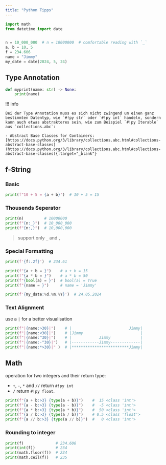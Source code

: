 ```yaml
---
title: "Python Tipps"
---
```


```py title="Global Imports and Variables"
import math
from datetime import date


n = 10_000_000  # n = 10000000  # comfortable reading with `_`
a, b = 10, 5
f = 234.606
name = "Jimmy"
my_date = date(2024, 5, 24)
```

## Type Annotation

[//]: # (--8<-- [start:type-annotation])

```py
def myprint(name: str) -> None:
    print(name)
```

!!! info

    Bei der Type Annotation muss es sich nicht zwingend um einen ganz bestimmten Datentyp, wie `#!py str` oder `#!py int` handeln, sondern kann auch etwas abstrakteres sein, wie zum Beispiel `#!py Iterable` aus `collections.abc`:
    
    - Abstract Base Classes for Containers: [https://docs.python.org/3/library/collections.abc.html#collections-abstract-base-classes](https://docs.python.org/3/library/collections.abc.html#collections-abstract-base-classes){:target="_blank"}

[//]: # (--8<-- [end:type-annotation])

## f-String

### Basic

```py
print(f"10 + 5 = {a + b}")  # 10 + 5 = 15
```

### Thousends Seperator

```py
print(n)         # 10000000
print(f"{n:_}")  # 10_000_000
print(f"{n:,}")  # 10,000,000
```

> support only `_` and `,`

### Special Formatting

```py
print(f'{f:.2f}')  # 234.61
```

```py
print(f"{a + b = }")    # a + b = 15
print(f"{a * b = }")    # a * b = 50
print(f"{bool(a) = }")  # bool(a) = True
print(f"{name = }")     # name = 'Jimmy'
```

```py
print(f'{my_date:%d.%m.%Y}')  # 24.05.2024
```

### Text Alignment

use a `|` for a better visualisation

```py
print(f"|{name:>30}|")    # |                         Jimmy|
print(f"|{name:<30}|")    # |Jimmy                         |
print(f"|{name:^30}|")    # |            Jimmy             |
print(f"|{name:-^30}|")   # |------------Jimmy-------------|
print(f"|{name:*>30}|" )  # |*************************Jimmy|
```

## Math

operation for two integers and their return type:

- `+`, `-`, `*` and `//` return `#!py int`
- `/` return `#!py float`.

```py
print(f"{a + b:>3} {type(a + b)}")    #  15 <class 'int'>
print(f"{a - b:>3} {type(a - b)}")    #  -5 <class 'int'>
print(f"{a * b:>3} {type(a * b)}")    #  50 <class 'int'>
print(f"{a / b:>3} {type(a / b)}")    # 0.5 <class 'float'>
print(f"{a // b:>3} {type(a // b)}")  #   0 <class 'int'>
```

### Rounding to integer

```py
print(f)              # 234.606
print(int(f))         # 234
print(math.floor(f))  # 234
print(math.ceil(f))   # 235
```

